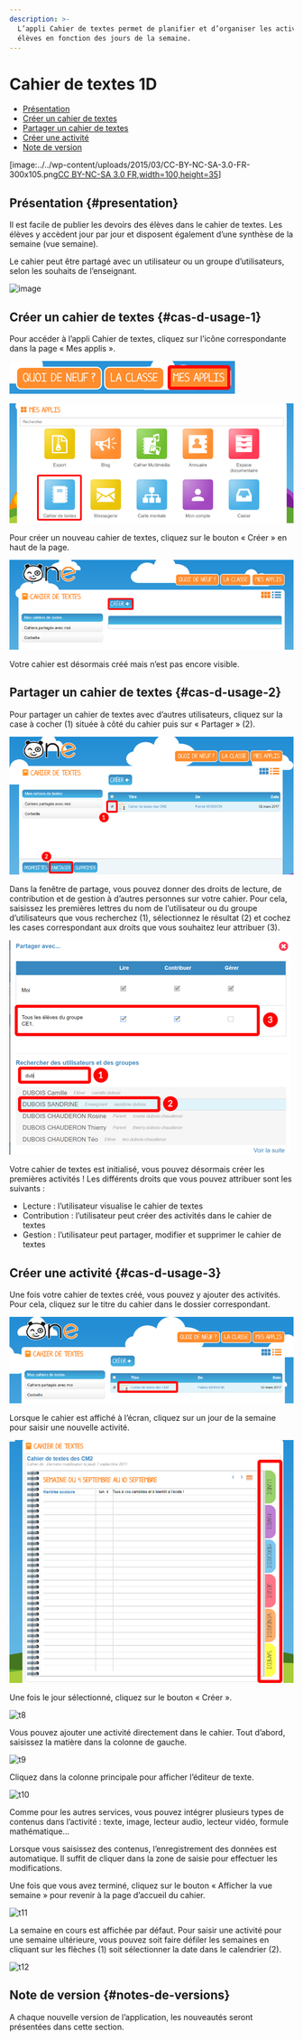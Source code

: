 ```yaml
---
description: >-
  L’appli Cahier de textes permet de planifier et d’organiser les activités des
  élèves en fonction des jours de la semaine.
---
```


# Cahier de textes 1D

* [Présentation](https://github.com/rdjedjig/test/tree/3238c182f08d33cb073b2a487612e589768c5227/application/751/index.html?iframe=true#presentation)
* [Créer un cahier de textes](https://github.com/rdjedjig/test/tree/3238c182f08d33cb073b2a487612e589768c5227/application/751/index.html?iframe=true#cas-d-usage-1)
* [Partager un cahier de textes](https://github.com/rdjedjig/test/tree/3238c182f08d33cb073b2a487612e589768c5227/application/751/index.html?iframe=true#cas-d-usage-2)
* [Créer une activité](https://github.com/rdjedjig/test/tree/3238c182f08d33cb073b2a487612e589768c5227/application/751/index.html?iframe=true#cas-d-usage-3)
* [Note de version](https://github.com/rdjedjig/test/tree/3238c182f08d33cb073b2a487612e589768c5227/application/751/index.html?iframe=true#notes-de-versions)

\[image:../../wp-content/uploads/2015/03/CC-BY-NC-SA-3.0-FR-300x105.png[CC BY-NC-SA 3.0 FR,width=100,height=35](http://creativecommons.org/licenses/by-nc-sa/3.0/fr/)\]

## Présentation {#presentation}

Il est facile de publier les devoirs des élèves dans le cahier de textes. Les élèves y accèdent jour par jour et disposent également d’une synthèse de la semaine \(vue semaine\).

Le cahier peut être partagé avec un utilisateur ou un groupe d’utilisateurs, selon les souhaits de l’enseignant.

![image](https://github.com/rdjedjig/test/tree/3238c182f08d33cb073b2a487612e589768c5227/wp-content/uploads/2015/05/cahier-de-textes.png)

## Créer un cahier de textes {#cas-d-usage-1}

Pour accéder à l’appli Cahier de textes, cliquez sur l’icône correspondante dans la page « Mes applis ».

![image](.gitbook/assets/cahier-de-textes.png)

![image](.gitbook/assets/cahier-de-texte-2.png)

Pour créer un nouveau cahier de textes, cliquez sur le bouton « Créer » en haut de la page.

![image](.gitbook/assets/cahier-de-texte-3.png)

Votre cahier est désormais créé mais n’est pas encore visible.

## Partager un cahier de textes {#cas-d-usage-2}

Pour partager un cahier de textes avec d’autres utilisateurs, cliquez sur la case à cocher \(1\) située à côté du cahier puis sur « Partager » \(2\).

![image](.gitbook/assets/cahier-de-texte-4.png)

Dans la fenêtre de partage, vous pouvez donner des droits de lecture, de contribution et de gestion à d’autres personnes sur votre cahier. Pour cela, saisissez les premières lettres du nom de l’utilisateur ou du groupe d’utilisateurs que vous recherchez \(1\), sélectionnez le résultat \(2\) et cochez les cases correspondant aux droits que vous souhaitez leur attribuer \(3\).

![image](.gitbook/assets/cahier-de-texte-5.png)

Votre cahier de textes est initialisé, vous pouvez désormais créer les premières activités ! Les différents droits que vous pouvez attribuer sont les suivants :

* Lecture : l’utilisateur visualise le cahier de textes
* Contribution : l’utilisateur peut créer des activités dans le cahier de textes
* Gestion : l’utilisateur peut partager, modifier et supprimer le cahier de textes

## Créer une activité {#cas-d-usage-3}

Une fois votre cahier de textes créé, vous pouvez y ajouter des activités. Pour cela, cliquez sur le titre du cahier dans le dossier correspondant.

![image](.gitbook/assets/cahier-de-texte-6.png)

Lorsque le cahier est affiché à l’écran, cliquez sur un jour de la semaine pour saisir une nouvelle activité.

![image](.gitbook/assets/cahier-de-texte-7.png)

Une fois le jour sélectionné, cliquez sur le bouton « Créer ».

![t8](https://github.com/rdjedjig/test/tree/3238c182f08d33cb073b2a487612e589768c5227/wp-content/uploads/2015/06/t8.png)

Vous pouvez ajouter une activité directement dans le cahier. Tout d’abord, saisissez la matière dans la colonne de gauche.

![t9](https://github.com/rdjedjig/test/tree/3238c182f08d33cb073b2a487612e589768c5227/wp-content/uploads/2015/06/t9.png)

Cliquez dans la colonne principale pour afficher l’éditeur de texte.

![t10](https://github.com/rdjedjig/test/tree/3238c182f08d33cb073b2a487612e589768c5227/wp-content/uploads/2015/06/t10.png)

Comme pour les autres services, vous pouvez intégrer plusieurs types de contenus dans l’activité : texte, image, lecteur audio, lecteur vidéo, formule mathématique…

Lorsque vous saisissez des contenus, l’enregistrement des données est automatique. Il suffit de cliquer dans la zone de saisie pour effectuer les modifications.

Une fois que vous avez terminé, cliquez sur le bouton « Afficher la vue semaine » pour revenir à la page d’accueil du cahier.

![t11](https://github.com/rdjedjig/test/tree/3238c182f08d33cb073b2a487612e589768c5227/wp-content/uploads/2015/06/t11.png)

La semaine en cours est affichée par défaut. Pour saisir une activité pour une semaine ultérieure, vous pouvez soit faire défiler les semaines en cliquant sur les flèches \(1\) soit sélectionner la date dans le calendrier \(2\).

![t12](https://github.com/rdjedjig/test/tree/3238c182f08d33cb073b2a487612e589768c5227/wp-content/uploads/2015/06/t12.png)

## Note de version {#notes-de-versions}

A chaque nouvelle version de l’application, les nouveautés seront présentées dans cette section.

